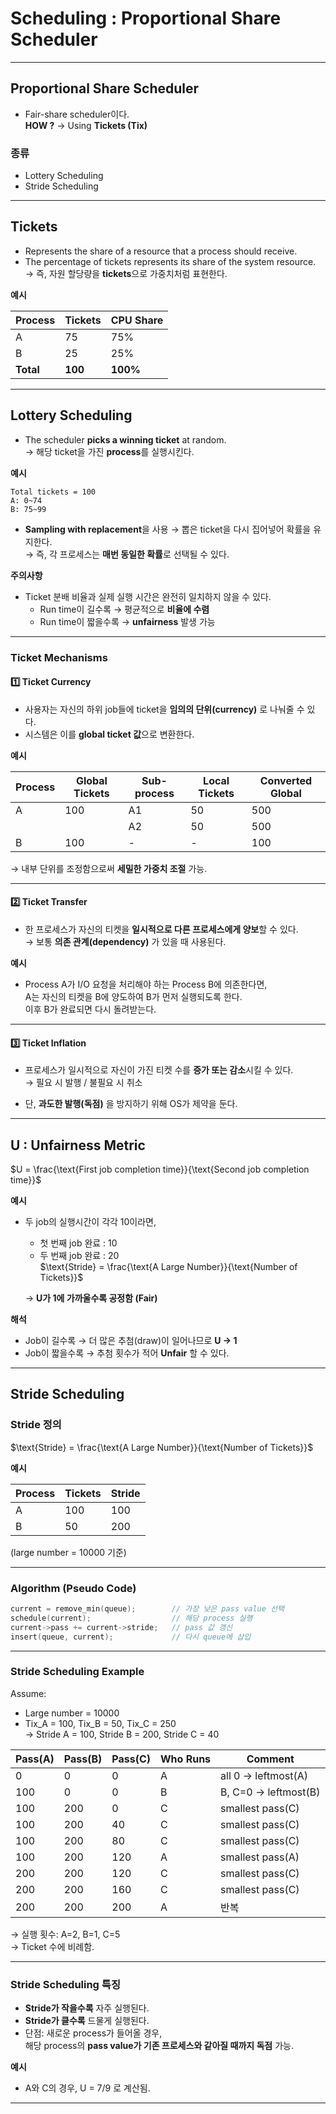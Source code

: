 # Scheduling : Proportional Share Scheduler

---

## **Proportional Share Scheduler**

- Fair-share scheduler이다.  
  **HOW ?** → Using **Tickets (Tix)**  

### 종류
- Lottery Scheduling  
- Stride Scheduling  

---

## **Tickets**

- Represents the share of a resource that a process should receive.  
- The percentage of tickets represents its share of the system resource.  
  → 즉, 자원 할당량을 **tickets**으로 가중치처럼 표현한다.

**예시**

| Process | Tickets | CPU Share |
|----------|----------|------------|
| A | 75 | 75% |
| B | 25 | 25% |
| **Total** | **100** | **100%** |

---

## **Lottery Scheduling**

- The scheduler **picks a winning ticket** at random.  
  → 해당 ticket을 가진 **process**를 실행시킨다.  

**예시**
```
Total tickets = 100  
A: 0~74  
B: 75~99  
```

- **Sampling with replacement**을 사용 → 뽑은 ticket을 다시 집어넣어 확률을 유지한다.  
  → 즉, 각 프로세스는 **매번 동일한 확률**로 선택될 수 있다.  

**주의사항**
- Ticket 분배 비율과 실제 실행 시간은 완전히 일치하지 않을 수 있다.  
  - Run time이 길수록 → 평균적으로 **비율에 수렴**  
  - Run time이 짧을수록 → **unfairness** 발생 가능  

---

### **Ticket Mechanisms**

#### 1️⃣ Ticket Currency
- 사용자는 자신의 하위 job들에 ticket을 **임의의 단위(currency)** 로 나눠줄 수 있다.  
- 시스템은 이를 **global ticket 값**으로 변환한다.  

**예시**

| Process | Global Tickets | Sub-process | Local Tickets | Converted Global |
|----------|----------------|--------------|----------------|------------------|
| A | 100 | A1 | 50 | 500 |
|  |  | A2 | 50 | 500 |
| B | 100 | - | - | 100 |

→ 내부 단위를 조정함으로써 **세밀한 가중치 조절** 가능.

---

#### 2️⃣ Ticket Transfer
- 한 프로세스가 자신의 티켓을 **일시적으로 다른 프로세스에게 양보**할 수 있다.  
  → 보통 **의존 관계(dependency)** 가 있을 때 사용된다.  

**예시**
- Process A가 I/O 요청을 처리해야 하는 Process B에 의존한다면,  
  A는 자신의 티켓을 B에 양도하여 B가 먼저 실행되도록 한다.  
  이후 B가 완료되면 다시 돌려받는다.

---

#### 3️⃣ Ticket Inflation
- 프로세스가 일시적으로 자신이 가진 티켓 수를 **증가 또는 감소**시킬 수 있다.  
  → 필요 시 발행 / 불필요 시 취소  

- 단, **과도한 발행(독점)** 을 방지하기 위해 OS가 제약을 둔다.  

---

## **U : Unfairness Metric**

$U = \frac{\text{First job completion time}}{\text{Second job completion time}}$

**예시**
- 두 job의 실행시간이 각각 10이라면,  
  - 첫 번째 job 완료 : 10  
  - 두 번째 job 완료 : 20  
  $\text{Stride} = \frac{\text{A Large Number}}{\text{Number of Tickets}}$

  → **U가 1에 가까울수록 공정함 (Fair)**
  
**해석**
- Job이 길수록 → 더 많은 추첨(draw)이 일어나므로 **U → 1**  
- Job이 짧을수록 → 추첨 횟수가 적어 **Unfair** 할 수 있다.

---

## **Stride Scheduling**

### **Stride 정의**
$\text{Stride} = \frac{\text{A Large Number}}{\text{Number of Tickets}}$

**예시**

| Process | Tickets | Stride |
|----------|----------|---------|
| A | 100 | 100 |
| B | 50 | 200 |

(large number = 10000 기준)

---

### **Algorithm (Pseudo Code)**

```cpp
current = remove_min(queue);        // 가장 낮은 pass value 선택
schedule(current);                  // 해당 process 실행
current->pass += current->stride;   // pass 값 갱신
insert(queue, current);             // 다시 queue에 삽입
```

---

### **Stride Scheduling Example**

Assume:
- Large number = 10000  
- Tix_A = 100, Tix_B = 50, Tix_C = 250  
→ Stride A = 100, Stride B = 200, Stride C = 40  

| Pass(A) | Pass(B) | Pass(C) | Who Runs | Comment |
|----------|----------|----------|-----------|----------|
| 0 | 0 | 0 | A | all 0 → leftmost(A) |
| 100 | 0 | 0 | B | B, C=0 → leftmost(B) |
| 100 | 200 | 0 | C | smallest pass(C) |
| 100 | 200 | 40 | C | smallest pass(C) |
| 100 | 200 | 80 | C | smallest pass(C) |
| 100 | 200 | 120 | A | smallest pass(A) |
| 200 | 200 | 120 | C | smallest pass(C) |
| 200 | 200 | 160 | C | smallest pass(C) |
| 200 | 200 | 200 | A | 반복 |

→ 실행 횟수: A=2, B=1, C=5  
→ Ticket 수에 비례함.

---

### **Stride Scheduling 특징**

- **Stride가 작을수록** 자주 실행된다.  
- **Stride가 클수록** 드물게 실행된다.  
- 단점: 새로운 process가 들어올 경우,  
  해당 process의 **pass value가 기존 프로세스와 같아질 때까지 독점** 가능.  

**예시**
- A와 C의 경우, U = 7/9 로 계산됨.  

---
